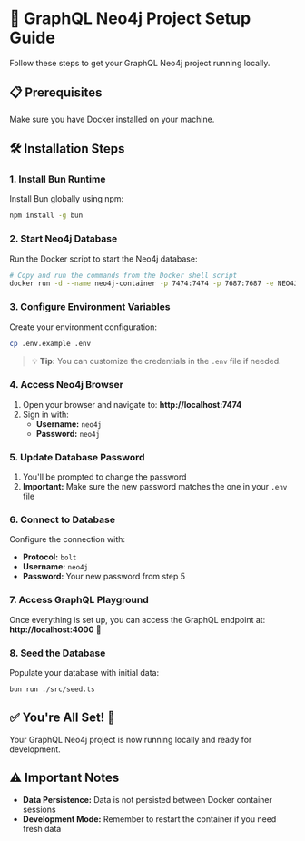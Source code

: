# 🚀 GraphQL Neo4j Project Setup Guide

Follow these steps to get your GraphQL Neo4j project running locally.

## 📋 Prerequisites

Make sure you have Docker installed on your machine.

## 🛠️ Installation Steps

### 1. Install Bun Runtime
Install Bun globally using npm:
```bash
npm install -g bun
```

### 2. Start Neo4j Database
Run the Docker script to start the Neo4j database:
```bash
# Copy and run the commands from the Docker shell script
docker run -d --name neo4j-container -p 7474:7474 -p 7687:7687 -e NEO4J_AUTH=neo4j/neo4j neo4j:latest
```

### 3. Configure Environment Variables
Create your environment configuration:
```bash
cp .env.example .env
```
> 💡 **Tip:** You can customize the credentials in the `.env` file if needed.

### 4. Access Neo4j Browser
1. Open your browser and navigate to: **http://localhost:7474**
2. Sign in with:
   - **Username:** `neo4j`
   - **Password:** `neo4j`

### 5. Update Database Password
1. You'll be prompted to change the password
2. **Important:** Make sure the new password matches the one in your `.env` file

### 6. Connect to Database
Configure the connection with:
- **Protocol:** `bolt`
- **Username:** `neo4j`
- **Password:** Your new password from step 5

### 7. Access GraphQL Playground
Once everything is set up, you can access the GraphQL endpoint at:
**http://localhost:4000** 🎯

### 8. Seed the Database
Populate your database with initial data:
```bash
bun run ./src/seed.ts
```

## ✅ You're All Set! 🦭

Your GraphQL Neo4j project is now running locally and ready for development.

## ⚠️ Important Notes

- **Data Persistence:** Data is not persisted between Docker container sessions
- **Development Mode:** Remember to restart the container if you need fresh data
